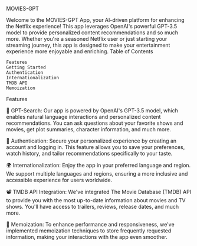 MOVIES-GPT 

Welcome to the MOVIES-GPT App, your AI-driven platform for enhancing the Netflix experience! This app leverages OpenAI's powerful GPT-3.5 model to provide personalized content recommendations and so much more. Whether you're a seasoned Netflix user or just starting your streaming journey, this app is designed to make your entertainment experience more enjoyable and enriching.
Table of Contents

    Features
    Getting Started
    Authentication
    Internationalization
    TMDB API
    Memoization

Features<a name="features"></a>

🎯 GPT-Search: Our app is powered by OpenAI's GPT-3.5 model, which enables natural language interactions and personalized content recommendations. You can ask questions about your favorite shows and movies, get plot summaries, character information, and much more.

🔐 Authentication: Secure your personalized experience by creating an account and logging in. This feature allows you to save your preferences, watch history, and tailor recommendations specifically to your taste.

🌍 Internationalization: Enjoy the app in your preferred language and region. We support multiple languages and regions, ensuring a more inclusive and accessible experience for users worldwide.

📽️ TMDB API Integration: We've integrated The Movie Database (TMDB) API to provide you with the most up-to-date information about movies and TV shows. You'll have access to trailers, reviews, release dates, and much more.

🧠 Memoization: To enhance performance and responsiveness, we've implemented memoization techniques to store frequently requested information, making your interactions with the app even smoother.

